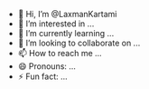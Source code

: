 - 👋 Hi, I’m @LaxmanKartami
- 👀 I’m interested in ...
- 🌱 I’m currently learning ...
- 💞️ I’m looking to collaborate on ...
- 📫 How to reach me ...
- 😄 Pronouns: ...
- ⚡ Fun fact: ...

<!---
LaxmanKartami/LaxmanKartami is a ✨ special ✨ repository because its `README.md` (this file) appears on your GitHub profile.
You can click the Preview link to take a look at your changes.
--->
